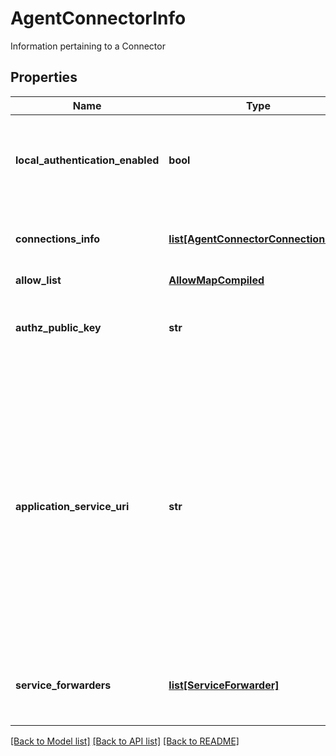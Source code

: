 # AgentConnectorInfo

Information pertaining to a Connector
## Properties
Name | Type | Description | Notes
------------ | ------------- | ------------- | -------------
**local_authentication_enabled** | **bool** | Determines whether or not the agent will expose an endpoint for local authentication | [optional] 
**connections_info** | [**list[AgentConnectorConnectionInfo]**](AgentConnectorConnectionInfo.md) | The list of connections associated with this agent | [optional] 
**allow_list** | [**AllowMapCompiled**](AllowMapCompiled.md) |  | [optional] 
**authz_public_key** | **str** | The PEM encoded public key used for validating bearer tokens | [optional] 
**application_service_uri** | **str** | The URI this connector will establish as the destination URI for service forwarder requests. An agent would request a certificate for the hostname provided as part of the URI for other connectors to establish a TLS connection to this connector.  | [optional] 
**service_forwarders** | [**list[ServiceForwarder]**](ServiceForwarder.md) | The list of service forwarders associated with this connector. | [optional] 

[[Back to Model list]](../README.md#documentation-for-models) [[Back to API list]](../README.md#documentation-for-api-endpoints) [[Back to README]](../README.md)


